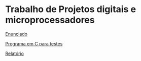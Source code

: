 # Trabalho de Projetos digitais e microprocessadores

[Enunciado](trabPD.pdf) 

[Programa em C para testes](testes.c)

[Relatório](relatorio_trabalho_projetos.pdf)
